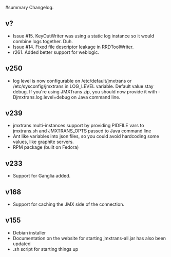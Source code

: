 #summary Changelog.

## v?

  * Issue #15. KeyOutWriter was using a static log instance so it would combine logs together. Duh.
  * Issue #14. Fixed file descriptor leakage in RRDToolWriter.
  * r261. Added better support for weblogic.

## v250

  * log level is now configurable on /etc/default/jmxtrans or /etc/sysconfig/jmxtrans in LOG_LEVEL variable. Default value stay debug. If you're using JMXTrans zip, you should now provide it with -Djmxtrans.log.level=debug on Java command line. 

## v239

  * jmxtrans multi-instances support by providing PIDFILE vars to jmxtrans.sh and JMXTRANS_OPTS passed to Java command line
  * Ant like variables into json files, so you could avoid hardcoding some values, like graphite servers.
  * RPM package (built on Fedora)

## v233

  * Support for Ganglia added.

## v168

  * Support for caching the JMX side of the connection. 

## v155

  * Debian installer
  * Documentation on the website for starting jmxtrans-all.jar has also been updated
  * .sh script for starting things up
